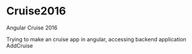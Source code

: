 # Cruise2016
Angular Cruise 2016

Trying to make an cruise app in angular, accessing backend application AddCruise
